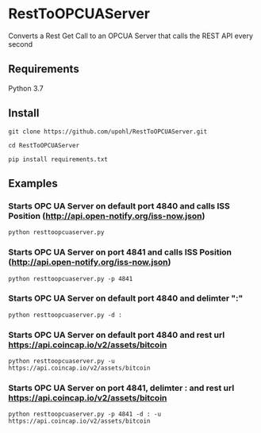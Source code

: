 # RestToOPCUAServer
Converts a Rest Get Call to an OPCUA Server that calls the REST API every second

## Requirements 
Python 3.7 

## Install 
`git clone https://github.com/upohl/RestToOPCUAServer.git`

`cd RestToOPCUAServer`

`pip install requirements.txt`

## Examples 
### Starts OPC UA Server on default port 4840 and calls ISS Position (http://api.open-notify.org/iss-now.json)
`python resttoopcuaserver.py`

### Starts OPC UA Server on port 4841 and calls ISS Position (http://api.open-notify.org/iss-now.json)
`python resttoopcuaserver.py -p 4841`

### Starts OPC UA Server on default port 4840 and delimter ":"
`python resttoopcuaserver.py -d :`

### Starts OPC UA Server on default port 4840 and rest url https://api.coincap.io/v2/assets/bitcoin
`python resttoopcuaserver.py -u https://api.coincap.io/v2/assets/bitcoin`

### Starts OPC UA Server on port 4841, delimter : and rest url https://api.coincap.io/v2/assets/bitcoin
`python resttoopcuaserver.py -p 4841 -d : -u https://api.coincap.io/v2/assets/bitcoin`
